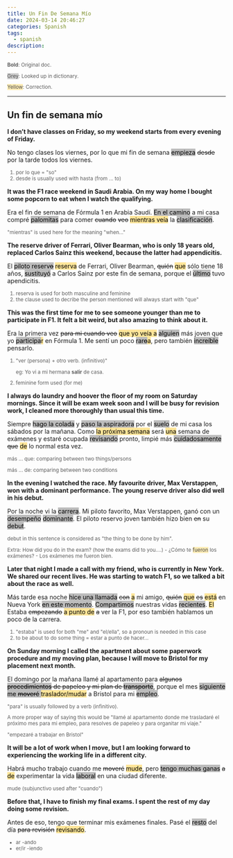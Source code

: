 ```yaml
---
title: Un Fin De Semana Mío
date: 2024-03-14 20:46:27
categories: Spanish
tags:
  - spanish
description: 
---
```

<small style="opacity: 0.7;">

**Bold**: Original doc. 

<mark style="background-color: #BCBCBC;">Grey</mark>: Looked up in dictionary. 

<mark style="background-color: #ffe599;">Yellow</mark>: Correction. 

</small>

---

## Un fin de semana mío

**I don’t have classes on Friday, so my weekend starts from every evening of Friday.**

No tengo clases los viernes, por lo que mi fin de semana <mark style="background-color: #BCBCBC;">empieza</mark> ~~desde~~ por la tarde todos los viernes.

<small style="opacity: 0.7;">

1. por lo que = "so"
2. desde is usually used with hasta (from ... to)

</small>

**It was the F1 race weekend in Saudi Arabia. On my way home I bought some popcorn to eat when I watch the qualifying.**

Era el fin de semana de Fórmula 1 en Arabia Saudí. <mark style="background-color: #BCBCBC;">En el camino</mark> a mi casa compré <mark style="background-color: #BCBCBC;">palomitas</mark> para comer ~~cuando~~ ~~veo~~ <mark style="background-color: #ffe599;">mientras veía</mark> la <mark style="background-color: #BCBCBC;">clasificación</mark>.

<small style="opacity: 0.7;">

"mientras" is used here for the meaning "when..."

</small>

**The reserve driver of Ferrari, Oliver Bearman, who is only 18 years old, replaced Carlos Sainz this weekend, because the latter had appendicitis.**

El <mark style="background-color: #BCBCBC;">piloto reserv~~o~~</mark> <mark style="background-color: #ffe599;">reserva</mark> de Ferrari, Oliver Bearman, ~~quién~~ <mark style="background-color: #ffe599;">que</mark> sólo tiene 18 años, <mark style="background-color: #BCBCBC;">sustituyó</mark> a Carlos Sainz por este fin de semana, porque el <mark style="background-color: #BCBCBC;">último</mark> tuvo apendicitis. 

<small style="opacity: 0.7;">

1. reserva is used for both masculine and feminine
2. the clause used to decribe the person mentioned will always start with "que"

</small>

**This was the first time for me to see someone younger than me to participate in F1. It felt a bit weird, but also amazing to think about it.** 

Era la primera vez ~~para mi cuando veo~~ <mark style="background-color: #ffe599;">que yo veía a</mark> <mark style="background-color: #BCBCBC;">alguien</mark> más joven que yo <mark style="background-color: #BCBCBC;">participa<mark style="background-color: #ffe599;">r</mark></mark> en Fórmula 1. Me sentí un poco <mark style="background-color: #BCBCBC;">rar~~o~~<mark style="background-color: #ffe599;">a</mark></mark>, pero también <mark style="background-color: #BCBCBC;">increíble</mark> pensarlo. 

<small style="opacity: 0.7;">

1. "ver (persona) + otro verb. (infinitivo)"

    eg: Yo vi a mi hermana **salir** de casa. 

2. feminine form used (for me)

</small>

**I always do laundry and hoover the floor of my room on Saturday mornings. Since it will be exam week soon and I will be busy for revision work, I cleaned more thoroughly than usual this time.**

Siempre <mark style="background-color: #BCBCBC;">hago la colada</mark> y <mark style="background-color: #BCBCBC;">paso la aspiradora</mark> por el <mark style="background-color: #BCBCBC;">suelo</mark> de mi casa los sábados por la mañana. Como <mark style="background-color: #ffe599;">la próxima semana</mark> será <mark style="background-color: #ffe599;">una</mark> semana de exámenes y estaré ocupada <mark style="background-color: #BCBCBC;">revisando</mark> pronto, limpié más <mark style="background-color: #BCBCBC;">cuidadosamente</mark> ~~que~~ <mark style="background-color: #ffe599;">de</mark> lo normal esta vez. 

<small style="opacity: 0.7;">

más ... que: comparing between two things/persons

más ... de: comparing between two conditions

</small>

**In the evening I watched the race. My favourite driver, Max Verstappen, won with a dominant performance. The young reserve driver also did well in his debut.**

Por la noche vi la <mark style="background-color: #BCBCBC;">carrera</mark>. Mi piloto favorito, Max Verstappen, ganó con un <mark style="background-color: #BCBCBC;">desempeño</mark> <mark style="background-color: #BCBCBC;">dominante</mark>. El piloto reservo joven también hizo bien ~~en~~ su <mark style="background-color: #BCBCBC;">debut</mark>. 

<small style="opacity: 0.7;">

debut in this sentence is considered as "the thing to be done by him". 

Extra: 
    How did you do in the exam? (how the exams did to you....)
    - ¿Cómo te <mark style="background-color: #ffe599;">fueron</mark> los exámenes?
    - Los exámenes me fueron bien. 

</small>

**Later that night I made a call with my friend, who is currently in New York. We shared our recent lives. He was starting to watch F1, so we talked a bit about the race as well.**

Más tarde esa noche <mark style="background-color: #BCBCBC;">hice una llamada</mark> ~~con~~ <mark style="background-color: #ffe599;">a</mark> mi amigo, ~~quién~~ <mark style="background-color: #ffe599;">que</mark> ~~es~~ <mark style="background-color: #ffe599;">está</mark> en Nueva York <mark style="background-color: #BCBCBC;">en este momento</mark>. <mark style="background-color: #BCBCBC;">Compartimos</mark> nuestras vidas <mark style="background-color: #BCBCBC;">recientes</mark>. <mark style="background-color: #ffe599;">El</mark> Estaba ~~empezando~~ <mark style="background-color: #ffe599;">a punto de</mark> ~~a~~ ver la F1, por eso también hablamos un poco de la carrera. 

<small style="opacity: 0.7;">

1. "estaba" is used for both "me" and "el/ella", so a pronoun is needed in this case
2. to be about to do some thing = estar a punto de hacer...

</small>

**On Sunday morning I called the apartment about some paperwork procedure and my moving plan, because I will move to Bristol for my placement next month.**

El domingo por la mañana llamé al apartamento para ~~algunos <mark style="background-color: #BCBCBC;">procedimientos</mark> de papeleo y mi plan de <mark style="background-color: #BCBCBC;">transporte</mark>~~, porque el mes <mark style="background-color: #BCBCBC;">siguiente</mark> <mark style="background-color: #BCBCBC;">me ~~moveré~~ <mark style="background-color: #ffe599;">traslador/mudar</mark></mark> a Bristol para mi <mark style="background-color: #BCBCBC;">empleo</mark>. 

<small style="opacity: 0.7;">

"para" is usually followed by a verb (infinitivo). 

A more proper way of saying this would be "llamé al apartamento donde me trasladaré el próximo mes para mi empleo, para resolves de papeleo y para organitar mi viaje."

"empezaré a trabajar en Bristol"

</small>

**It will be a lot of work when I move, but I am looking forward to experiencing the working life in a different city.**

Habrá mucho trabajo cuando me ~~moveré~~ <mark style="background-color: #ffe599;">mude</mark>, pero <mark style="background-color: #BCBCBC;">tengo muchas ganas</mark> ~~a~~ <mark style="background-color: #ffe599;">de</mark> experimentar la vida <mark style="background-color: #BCBCBC;">laboral</mark> en una ciudad diferente. 

<small style="opacity: 0.7;">

mude (subjunctivo used after "cuando")

</small>

**Before that, I have to finish my final exams. I spent the rest of my day doing some revision.**

Antes de eso, tengo que terminar mis exámenes finales. Pasé el <mark style="background-color: #BCBCBC;">resto</mark> del día ~~para revisión~~ <mark style="background-color: #ffe599;">revisando</mark>. 

<small style="opacity: 0.7;">

- ar -ando
- er/ir -iendo

</small>

